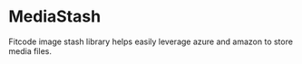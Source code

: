 # MediaStash
Fitcode image stash library helps easily leverage azure and amazon to store media files.
